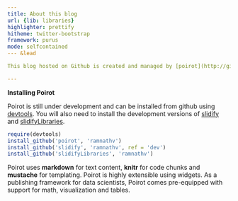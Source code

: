 ```yaml
---
title: About this blog
url: {lib: libraries}
highlighter: prettify
hitheme: twitter-bootstrap
framework: purus
mode: selfcontained
--- &lead

This blog hosted on Github is created and managed by [poirot](http://github.com/ramnathv/poirot).

---
```


**Installing Poirot**

Poirot is still under development and can be installed from github using [devtools](http:github.com/hadley/devtools). You will also need to install the development versions of [slidify](http://github.com/ramnathv/slidify) and [slidifyLibraries](http://github.com/ramnathv/slidifyLibraries).


```r
require(devtools)
install_github('poirot', 'ramnathv')
install_github('slidify', 'ramnathv', ref = 'dev')
install_github('slidifyLibraries', 'ramnathv')
```


Poirot uses **markdown** for text content, **knitr** for code chunks and **mustache** for templating. Poirot is highly extensible using widgets. As a publishing framework for data scientists, Poirot comes pre-equipped with support for math, visualization and tables.

